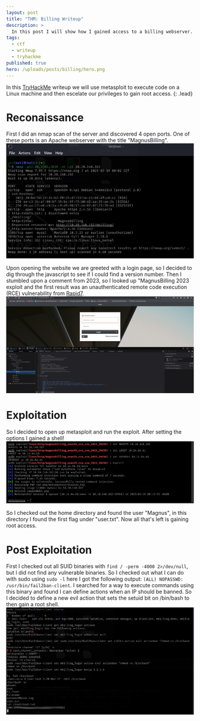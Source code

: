 ```yaml
---
layout: post
title: "THM: Billing Writeup"
description: >
  In this post I will show how I gained access to a billing webserver.
tags:
  - ctf
  - writeup
  - tryhackme
published: true
hero: /uploads/posts/billing/hero.png
---
```


In this [TryHackMe](https://tryhackme.com/room/billing) writeup we will use metasploit to execute code on a Linux machine and then escelate our privileges to gain root access.
{: .lead}

# Reconaissance
First I did an nmap scan of the server and discovered 4 open ports. One of these ports is an Apache webserver with the title "MagnusBilling".
![nmap-scan](/uploads/posts/billing/nmap.png)

Upon opening the website we are greeted with a login page, so I decided to dig through the javascript to see if I could find a version number. Then I stumbled upon a comment from 2023, so I looked up "MagnusBilling 2023 exploit and the first result was an unauthenticated remote code execution (RCE) vulnerability from [Rapid7](https://www.rapid7.com/db/modules/exploit/linux/http/magnusbilling_unauth_rce_cve_2023_30258/). 
![login-page](/uploads/posts/billing/login.png)

# Exploitation
So I decided to open up metasploit and run the exploit. After setting the options I gained a shell!
![metasploit](/uploads/posts/billing/metasploit.png)

So I checked out the home directory and found the user "Magnus", in this directory I found the first flag under "user.txt". Now all that's left is gaining root access.

# Post Exploitation
First I checked out all SUID binaries with ``find / -perm -4000 2>/dev/null``, but I did not find any vulnerable binaries. So I checked out what I can do with sudo using ``sudo -l`` here I got the following output: ``(ALL) NOPASSWD: /usr/bin/fail2ban-client``. I searched for a way to execute commands using this binary and found I can define actions when an IP should be banned. So I decided to define a new evil action that sets the setuid bit on /bin/bash to then gain a root shell.
![privesc](/uploads/posts/billing/privesc.png)


